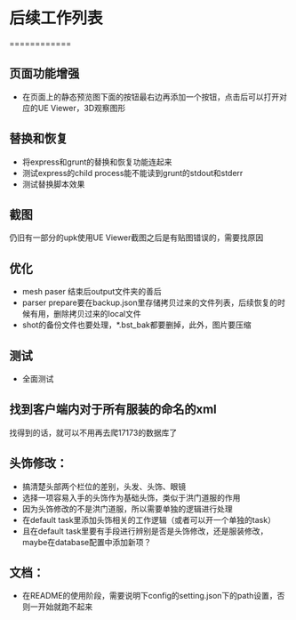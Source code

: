 # 后续工作列表
============
## 页面功能增强
* 在页面上的静态预览图下面的按钮最右边再添加一个按钮，点击后可以打开对应的UE Viewer，3D观察图形

## 替换和恢复
* 将express和grunt的替换和恢复功能连起来
* 测试express的child process能不能读到grunt的stdout和stderr
* 测试替换脚本效果

## 截图
仍旧有一部分的upk使用UE Viewer截图之后是有贴图错误的，需要找原因

## 优化
* mesh paser 结束后output文件夹的善后
* parser prepare要在backup.json里存储拷贝过来的文件列表，后续恢复的时候有用，删除拷贝过来的local文件
* shot的备份文件也要处理，*.bst_bak都要删掉，此外，图片要压缩

## 测试
* 全面测试

## 找到客户端内对于所有服装的命名的xml
找得到的话，就可以不用再去爬17173的数据库了

## 头饰修改：
* 搞清楚头部两个栏位的差别，头发、头饰、眼镜
* 选择一项容易入手的头饰作为基础头饰，类似于洪门道服的作用
* 因为头饰修改的不是洪门道服，所以需要单独的逻辑进行处理
* 在default task里添加头饰相关的工作逻辑（或者可以开一个单独的task）
* 且在default task里要有手段进行辨别是否是头饰修改，还是服装修改，maybe在database配置中添加新项？

## 文档：
* 在README的使用阶段，需要说明下config的setting.json下的path设置，否则一开始就跑不起来
